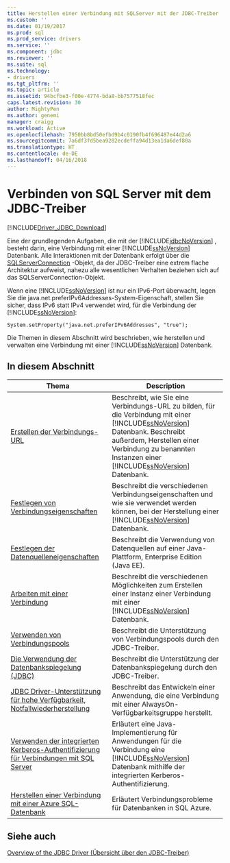 ```yaml
---
title: Herstellen einer Verbindung mit SQLServer mit der JDBC-Treiber | Microsoft Docs
ms.custom: ''
ms.date: 01/19/2017
ms.prod: sql
ms.prod_service: drivers
ms.service: ''
ms.component: jdbc
ms.reviewer: ''
ms.suite: sql
ms.technology:
- drivers
ms.tgt_pltfrm: ''
ms.topic: article
ms.assetid: 94bcfbe3-f00e-4774-bda8-bb7577518fec
caps.latest.revision: 30
author: MightyPen
ms.author: genemi
manager: craigg
ms.workload: Active
ms.openlocfilehash: 7950bb8bd50efbd9b4c0190fb4f696487e44d2a6
ms.sourcegitcommit: 7a6df3fd5bea9282ecdeffa94d13ea1da6def80a
ms.translationtype: HT
ms.contentlocale: de-DE
ms.lasthandoff: 04/16/2018
---
```

# <a name="connecting-to-sql-server-with-the-jdbc-driver"></a>Verbinden von SQL Server mit dem JDBC-Treiber
[!INCLUDE[Driver_JDBC_Download](../../includes/driver_jdbc_download.md)]

  Eine der grundlegenden Aufgaben, die mit der [!INCLUDE[jdbcNoVersion](../../includes/jdbcnoversion_md.md)] , besteht darin, eine Verbindung mit einer [!INCLUDE[ssNoVersion](../../includes/ssnoversion_md.md)] Datenbank. Alle Interaktionen mit der Datenbank erfolgt über die [SQLServerConnection](../../connect/jdbc/reference/sqlserverconnection-class.md) -Objekt, da der JDBC-Treiber eine extrem flache Architektur aufweist, nahezu alle wesentlichen Verhalten beziehen sich auf das SQLServerConnection-Objekt.  
  
 Wenn eine [!INCLUDE[ssNoVersion](../../includes/ssnoversion_md.md)] ist nur ein IPv6-Port überwacht, legen Sie die java.net.preferIPv6Addresses-System-Eigenschaft, stellen Sie sicher, dass IPv6 statt IPv4 verwendet wird, für die Verbindung der [!INCLUDE[ssNoVersion](../../includes/ssnoversion_md.md)]:  
  
```  
System.setProperty("java.net.preferIPv6Addresses", "true");  
```  
  
 Die Themen in diesem Abschnitt wird beschrieben, wie herstellen und verwalten eine Verbindung mit einer [!INCLUDE[ssNoVersion](../../includes/ssnoversion_md.md)] Datenbank.  
  
## <a name="in-this-section"></a>In diesem Abschnitt  
  
|Thema|Description|  
|-----------|-----------------|  
|[Erstellen der Verbindungs-URL](../../connect/jdbc/building-the-connection-url.md)|Beschreibt, wie Sie eine Verbindungs-URL zu bilden, für die Verbindung mit einer [!INCLUDE[ssNoVersion](../../includes/ssnoversion_md.md)] Datenbank. Beschreibt außerdem, Herstellen einer Verbindung zu benannten Instanzen einer [!INCLUDE[ssNoVersion](../../includes/ssnoversion_md.md)] Datenbank.|  
|[Festlegen von Verbindungseigenschaften](../../connect/jdbc/setting-the-connection-properties.md)|Beschreibt die verschiedenen Verbindungseigenschaften und wie sie verwendet werden können, bei der Herstellung einer [!INCLUDE[ssNoVersion](../../includes/ssnoversion_md.md)] Datenbank.|  
|[Festlegen der Datenquelleneigenschaften](../../connect/jdbc/setting-the-data-source-properties.md)|Beschreibt die Verwendung von Datenquellen auf einer Java-Plattform, Enterprise Edition (Java EE).|  
|[Arbeiten mit einer Verbindung](../../connect/jdbc/working-with-a-connection.md)|Beschreibt die verschiedenen Möglichkeiten zum Erstellen einer Instanz einer Verbindung mit einer [!INCLUDE[ssNoVersion](../../includes/ssnoversion_md.md)] Datenbank.|  
|[Verwenden von Verbindungspools](../../connect/jdbc/using-connection-pooling.md)|Beschreibt die Unterstützung von Verbindungspools durch den JDBC-Treiber.|  
|[Die Verwendung der Datenbankspiegelung &#40;JDBC&#41;](../../connect/jdbc/using-database-mirroring-jdbc.md)|Beschreibt die Unterstützung der Datenbankspiegelung durch den JDBC-Treiber.|  
|[JDBC Driver-Unterstützung für hohe Verfügbarkeit, Notfallwiederherstellung](../../connect/jdbc/jdbc-driver-support-for-high-availability-disaster-recovery.md)|Beschreibt das Entwickeln einer Anwendung, die eine Verbindung mit einer AlwaysOn-Verfügbarkeitsgruppe herstellt.|  
|[Verwenden der integrierten Kerberos-Authentifizierung für Verbindungen mit SQL Server](../../connect/jdbc/using-kerberos-integrated-authentication-to-connect-to-sql-server.md)|Erläutert eine Java-Implementierung für Anwendungen für die Verbindung eine [!INCLUDE[ssNoVersion](../../includes/ssnoversion_md.md)] Datenbank mithilfe der integrierten Kerberos-Authentifizierung.|  
|[Herstellen einer Verbindung mit einer Azure SQL-Datenbank](../../connect/jdbc/connecting-to-an-azure-sql-database.md)|Erläutert Verbindungsprobleme für Datenbanken in SQL Azure.|  
  
## <a name="see-also"></a>Siehe auch  
 [Overview of the JDBC Driver (Übersicht über den JDBC-Treiber)](../../connect/jdbc/overview-of-the-jdbc-driver.md)  
  
  
